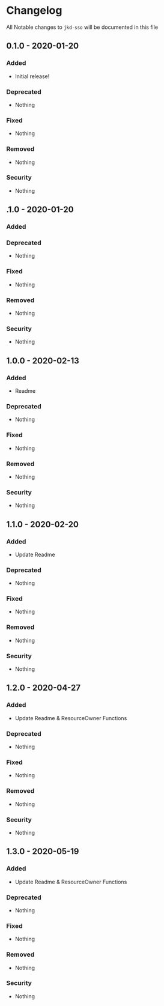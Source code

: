 # Changelog
All Notable changes to `jkd-sso` will be documented in this file

## 0.1.0 - 2020-01-20

### Added
- Initial release!

### Deprecated
- Nothing

### Fixed
- Nothing

### Removed
- Nothing

### Security
- Nothing

## .1.0 - 2020-01-20

### Added

### Deprecated
- Nothing

### Fixed
- Nothing

### Removed
- Nothing

### Security
- Nothing


## 1.0.0 - 2020-02-13

### Added
- Readme 

### Deprecated
- Nothing

### Fixed
- Nothing

### Removed
- Nothing

### Security
- Nothing

## 1.1.0 - 2020-02-20

### Added
- Update Readme

### Deprecated
- Nothing

### Fixed
- Nothing

### Removed
- Nothing

### Security
- Nothing

## 1.2.0 - 2020-04-27

### Added
- Update Readme & ResourceOwner Functions

### Deprecated
- Nothing

### Fixed
- Nothing

### Removed
- Nothing

### Security
- Nothing

## 1.3.0 - 2020-05-19

### Added
- Update Readme & ResourceOwner Functions

### Deprecated
- Nothing

### Fixed
- Nothing

### Removed
- Nothing

### Security
- Nothing
